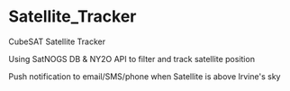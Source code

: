 # Satellite_Tracker
CubeSAT Satellite Tracker

Using SatNOGS DB & NY2O API to filter and track satellite position

Push notification to email/SMS/phone when Satellite is above Irvine's sky

